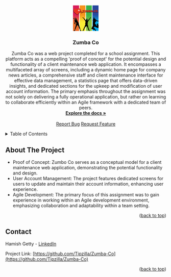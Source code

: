 <a name="readme-top"></a>

<!-- PROJECT LOGO -->
<br />
<div align="center">
  <a href="https://github.com/Tipzilla/Zumba-Co">
    <img src="images/logo.png" alt="Logo" width="80" height="80">
  </a>

<h3 align="center">Zumba Co</h3>

  <p align="center">
Zumba Co was a web project completed for a school assignment. This platform acts as a 
                                            compelling 'proof of concept' for the potential design and functionality of a client 
                                            maintenance web application. It encompasses a multifaceted array of screens, including a 
                                            dynamic home page for company news articles, a comprehensive staff and client maintenance 
                                            interface for effective data management, a statistics page that offers data-driven insights,
                                            and dedicated sections for the upkeep and modification of user account information. 
                                            The primary emphasis throughout the assignment was not solely on delivering a fully 
                                            operational application, but rather on learning to collaborate efficiently within an 
                                            Agile framework with a dedicated team of peers.
    <br />
    <a href="https://github.com/Tipzilla/Zumba-Co"><strong>Explore the docs »</strong></a>
    <br />
    <br />
    <a href="https://github.com/Tipzilla/Zumba-Co/issues">Report Bug</a>
    <a href="https://github.com/Tipzilla/Zumba-Co/issues">Request Feature</a>
  </p>
</div>



<!-- TABLE OF CONTENTS -->
<details>
  <summary>Table of Contents</summary>
  <ol>
    <li><a href="#about-the-project">About The Project</a></li>
    <li><a href="#contact">Contact</a></li>
  </ol>
</details>



<!-- ABOUT THE PROJECT -->
## About The Project

<ul>
                        <li>Proof of Concept: Zumbo Co serves as a conceptual model for a client maintenance web application, demonstrating the potential functionality and design.</li>
                        <li>User Account Management: The project features dedicated screens for users to update and maintain their account information, enhancing user experience.</li>
                        <li>Agile Development: The primary focus of this assignment was to gain experience in working within an Agile development environment, emphasizing collaboration and adaptability within a team setting.</li>
</ul>

<p align="right">(<a href="#readme-top">back to top</a>)</p>



<!-- CONTACT -->
## Contact

Hamish Getty - [LinkedIn](https://www.linkedin.com/in/hamish-getty-596894269/)

Project Link: [https://github.com/Tipzilla/Zumba-Co](https://github.com/Tipzilla/Zumba-Co)

<p align="right">(<a href="#readme-top">back to top</a>)</p>
